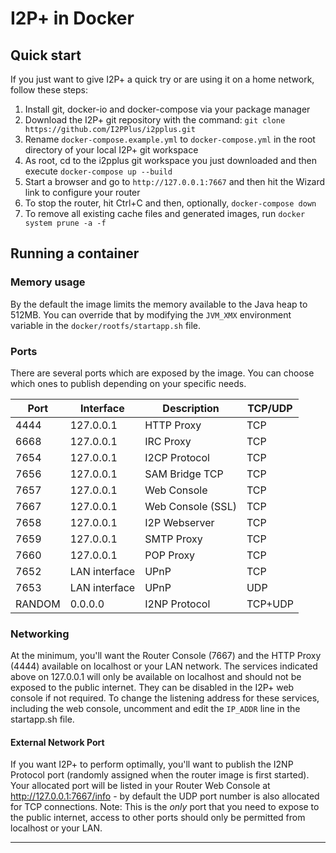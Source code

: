 # I2P+ in Docker

## Quick start
If you just want to give I2P+ a quick try or are using it on a home network, follow these steps:

1. Install git, docker-io and docker-compose via your package manager
2. Download the I2P+ git repository with the command: `git clone https://github.com/I2PPlus/i2pplus.git`
3. Rename `docker-compose.example.yml` to `docker-compose.yml` in the root directory of your local I2P+ git workspace
4. As root, cd to the i2pplus git workspace you just downloaded and then execute `docker-compose up --build`
5. Start a browser and go to `http://127.0.0.1:7667` and then hit the Wizard link to configure your router
6. To stop the router, hit Ctrl+C and then, optionally, `docker-compose down`
7. To remove all existing cache files and generated images, run `docker system prune -a -f`

## Running a container

### Memory usage
By the default the image limits the memory available to the Java heap to 512MB. You can override that by modifying the `JVM_XMX` environment variable in the `docker/rootfs/startapp.sh` file.

### Ports
There are several ports which are exposed by the image. You can choose which ones to publish depending on your specific needs.

| Port   | Interface     | Description       | TCP/UDP |
|--------|---------------|-------------------|---------|
| 4444   | 127.0.0.1     | HTTP Proxy        | TCP     |
| 6668   | 127.0.0.1     | IRC Proxy         | TCP     |
| 7654   | 127.0.0.1     | I2CP Protocol     | TCP     |
| 7656   | 127.0.0.1     | SAM Bridge TCP    | TCP     |
| 7657   | 127.0.0.1     | Web Console       | TCP     |
| 7667   | 127.0.0.1     | Web Console (SSL) | TCP     |
| 7658   | 127.0.0.1     | I2P Webserver     | TCP     |
| 7659   | 127.0.0.1     | SMTP Proxy        | TCP     |
| 7660   | 127.0.0.1     | POP Proxy         | TCP     |
| 7652   | LAN interface | UPnP              | TCP     |
| 7653   | LAN interface | UPnP              | UDP     |
| RANDOM | 0.0.0.0       | I2NP Protocol     | TCP+UDP |

### Networking
At the minimum, you'll want the Router Console (7667) and the HTTP Proxy (4444) available on localhost or your LAN network. The services indicated above on 127.0.0.1 will only be available on localhost and should not be exposed to the public internet. They can be disabled in the I2P+ web console if not required. To change the listening address for these services, including the web console, uncomment and edit the `IP_ADDR` line in the startapp.sh file.

#### External Network Port
If you want I2P+ to perform optimally, you'll want to publish the I2NP Protocol port (randomly assigned when the router image is first started). Your allocated port will be listed in your Router Web Console at http://127.0.0.1:7667/info - by default the UDP port number is also allocated for TCP connections. Note: This is the *only* port that you need to expose to the public internet, access to other ports should only be permitted from localhost or your LAN.

---